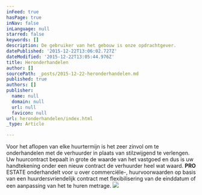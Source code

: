 ```yaml
---
inFeed: true
hasPage: true
inNav: false
inLanguage: null
starred: false
keywords: []
description: De gebruiker van het gebouw is onze opdrachtgever.
datePublished: '2015-12-22T13:06:02.727Z'
dateModified: '2015-12-22T13:05:44.976Z'
title: Heronderhandelen
author: []
sourcePath: _posts/2015-12-22-heronderhandelen.md
published: true
authors: []
publisher:
  name: null
  domain: null
  url: null
  favicon: null
url: heronderhandelen/index.html
_type: Article

---
```

Voor het aflopen van elke huurtermijn is het zeer zinvol om te onderhandelen met de verhuurder in plaats van stilzwijgend te verlengen. Uw huurcontract bepaalt in grote de waarde van het vastgoed en dus is uw handtekening onder een nieuw contract de verhuurder heel wat waard. **PRO** ESTATE onderhandelt voor u over commerciële-, huurvoorwaarden op basis van een huurdersvriendelijk contract met flexibilisering van de einddatum of een aanpassing van het te huren metrage.
![](https://the-grid-user-content.s3-us-west-2.amazonaws.com/5b3bf0f0-3f9d-4cf5-9a2c-38f23bda8095.png)